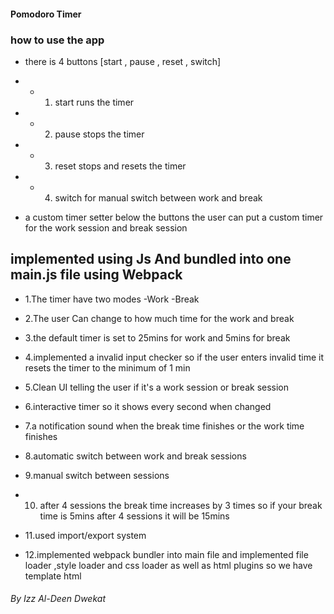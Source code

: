 #### Pomodoro Timer ####

### how to use the app ### 

- there is 4 buttons [start , pause , reset , switch]
- - 1. start runs the timer
- - 2. pause stops the timer
- - 3. reset stops and resets the timer 
- - 4. switch for manual switch between work and break

- a custom timer setter below the buttons the user can put a custom timer for the work session and break session






## implemented using Js And bundled into one main.js file using Webpack ##

- 1.The timer have two modes -Work -Break

- 2.The user Can change to how much time for the work and break

- 3.the default timer is set to 25mins for work and 5mins for break

- 4.implemented a invalid input checker so if the user enters invalid time it resets the timer to the minimum of 1 min

- 5.Clean UI telling the user if it's a work session or break session

- 6.interactive timer so it shows every second when changed

- 7.a notification sound when the break time finishes or the work time finishes

- 8.automatic switch between work and break sessions

- 9.manual switch between sessions

- 10. after 4 sessions the break time increases by 3 times so if your break time is 5mins after 4 sessions it will be 15mins

- 11.used import/export system

- 12.implemented webpack bundler into main file and implemented file loader ,style loader and css loader as well as html plugins so we have template html 

###### By Izz Al-Deen Dwekat ######

